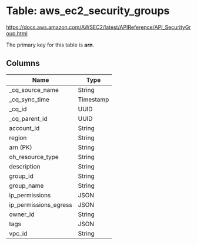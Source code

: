 # Table: aws_ec2_security_groups

https://docs.aws.amazon.com/AWSEC2/latest/APIReference/API_SecurityGroup.html

The primary key for this table is **arn**.



## Columns
| Name          | Type          |
| ------------- | ------------- |
|_cq_source_name|String|
|_cq_sync_time|Timestamp|
|_cq_id|UUID|
|_cq_parent_id|UUID|
|account_id|String|
|region|String|
|arn (PK)|String|
|oh_resource_type|String|
|description|String|
|group_id|String|
|group_name|String|
|ip_permissions|JSON|
|ip_permissions_egress|JSON|
|owner_id|String|
|tags|JSON|
|vpc_id|String|